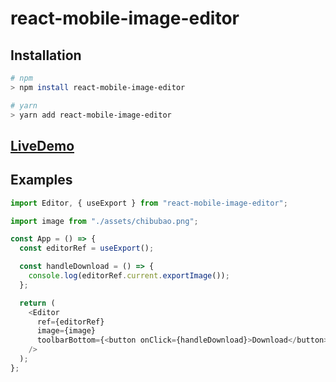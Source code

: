 # react-mobile-image-editor

## Installation

```bash
# npm
> npm install react-mobile-image-editor

# yarn
> yarn add react-mobile-image-editor
```

## <a href="https://codesandbox.io/p/github/chenmoonmo/react-mobile-image-editor/draft/wizardly-clarke?create=true&file=%2Fexample%2FApp.tsx&selection=%5B%7B%22endColumn%22%3A3%2C%22endLineNumber%22%3A22%2C%22startColumn%22%3A3%2C%22startLineNumber%22%3A22%7D%5D&workspace=%257B%2522activeFileId%2522%253A%2522clclqeda0000a7rif70y44t1q%2522%252C%2522openFiles%2522%253A%255B%2522%252FREADME.md%2522%252C%2522%252Fexample%252FApp.tsx%2522%255D%252C%2522sidebarPanel%2522%253A%2522EXPLORER%2522%252C%2522gitSidebarPanel%2522%253A%2522COMMIT%2522%252C%2522spaces%2522%253A%257B%2522clclqeh8900133b6lgbagwa7r%2522%253A%257B%2522key%2522%253A%2522clclqeh8900133b6lgbagwa7r%2522%252C%2522name%2522%253A%2522Default%2522%252C%2522devtools%2522%253A%255B%257B%2522type%2522%253A%2522PREVIEW%2522%252C%2522taskId%2522%253A%2522dev%2522%252C%2522port%2522%253A5173%252C%2522key%2522%253A%2522clclqes0g00eh3b6lux953jn8%2522%252C%2522isMinimized%2522%253Afalse%257D%255D%257D%257D%252C%2522currentSpace%2522%253A%2522clclqeh8900133b6lgbagwa7r%2522%252C%2522spacesOrder%2522%253A%255B%2522clclqeh8900133b6lgbagwa7r%2522%255D%257D" traget="__blank">LiveDemo</a>

## Examples

```javascript
import Editor, { useExport } from "react-mobile-image-editor";

import image from "./assets/chibubao.png";

const App = () => {
  const editorRef = useExport();

  const handleDownload = () => {
    console.log(editorRef.current.exportImage());
  };

  return (
    <Editor
      ref={editorRef}
      image={image}
      toolbarBottom={<button onClick={handleDownload}>Download</button>}
    />
  );
};
```
